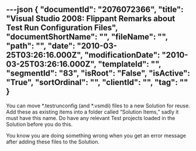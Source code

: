 ---json
{
  "documentId": "2076072366",
  "title": "Visual Studio 2008: Flippant Remarks about Test Run Configuration Files",
  "documentShortName": "",
  "fileName": "",
  "path": "",
  "date": "2010-03-25T03:26:16.000Z",
  "modificationDate": "2010-03-25T03:26:16.000Z",
  "templateId": "",
  "segmentId": "83",
  "isRoot": "False",
  "isActive": "True",
  "sortOrdinal": "",
  "clientId": "",
  "tag": ""
}
---

You can move *.testrunconfig (and *.vsmdi) files to a new Solution for reuse. Add these as existing items into a folder called “Solution Items,” sadly it must have this name. Do have any relevant Test projects loaded in the Solution before you do this.

You know you are doing something wrong when you get an error message after adding these files to the Solution.
